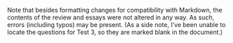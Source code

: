 Note that besides formatting changes for compatibility with Markdown, the contents of the review and essays were not altered in any way. As such, errors (including typos) may be present. (As a side note, I've been unable to locate the questions for Test 3, so they are marked blank in the document.)
